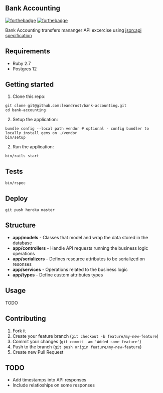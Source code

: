 ## Bank Accounting 
[![forthebadge](https://forthebadge.com/images/badges/made-with-ruby.svg)](https://forthebadge.com)
[![forthebadge](https://forthebadge.com/images/badges/built-with-love.svg)](https://forthebadge.com)

Bank Accounting transfers mananger API excercise using [json:api specification](https://jsonapi.org/)

## Requirements

- Ruby 2.7
- Postgres 12

## Getting started

1. Clone this repo:
```
git clone git@github.com:leandrost/bank-accounting.git
cd bank-accounting
```

2. Setup the application:
```
bundle config --local path vendor # optional - config bundler to locally install gems on ./vendor
bin/setup
```

2. Run the application:
```
bin/rails start
```

## Tests

```
bin/rspec
```

## Deploy

```
git push heroku master
```

## Structure

- **app/models** - Classes that model and wrap the data stored in the database
- **app/controllers** - Handle API requests running the business logic operations
- **app/serializers** - Defines resource attributes to be serialized on resonses
- **app/services** - Operations related to the business logic
- **app/types** - Define custom attributes types

## Usage

TODO

## Contributing

1. Fork it
2. Create your feature branch (`git checkout -b feature/my-new-feature`)
3. Commit your changes (`git commit -am 'Added some feature'`)
4. Push to the branch (`git push origin feature/my-new-feature`)
5. Create new Pull Request

## TODO

- Add timestamps into API responses
- Include relatioships on some responses

